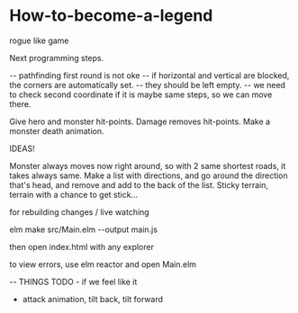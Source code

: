 # How-to-become-a-legend
rogue like game

Next programming steps.

-- pathfinding first round is not oke
-- if horizontal and vertical are blocked, the corners are automatically set.
-- they should be left empty.
-- we need to check second coordinate if it is maybe same steps, so we can move there.

Give hero and monster hit-points. Damage removes hit-points.
Make a monster death animation.



IDEAS!

Monster always moves now right around, so with 2 same shortest roads, it takes always same. Make a list with directions,
        and go around the direction that's head, and remove and add to the back of the list.
Sticky terrain, terrain with a chance to get stick...





for rebuilding changes / live watching 

elm make src/Main.elm --output main.js

then open index.html with any explorer


to view errors, use elm reactor and open Main.elm


 -- THINGS TODO - if we feel like it
 
- attack animation, tilt back, tilt forward
